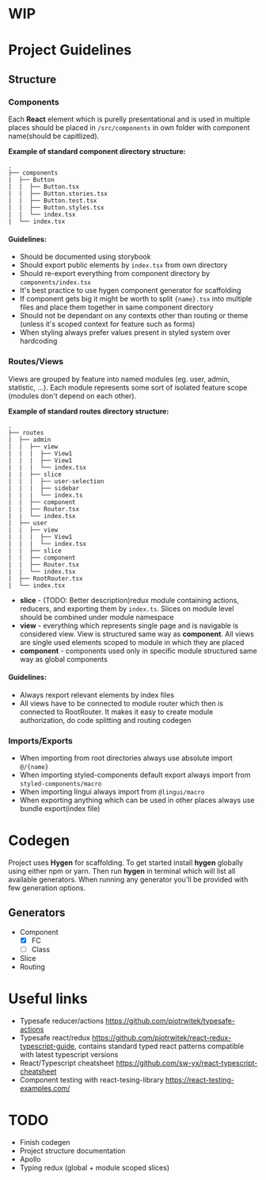 # WIP

# Project Guidelines

## Structure

### Components

Each **React** element which is purelly presentational and is used in multiple places should be placed in `/src/components` in own folder with component name(should be capitlized).

**Example of standard component directory structure:**

```
.
├── components
|  ├── Button
|  |  ├── Button.tsx
|  |  ├── Button.stories.tsx
|  |  ├── Button.test.tsx
|  |  ├── Button.styles.tsx
|  |  └── index.tsx
|  └── index.tsx
```

#### Guidelines:

- Should be documented using storybook
- Should export public elements by `index.tsx` from own directory
- Should re-export everything from component directory by `components/index.tsx`
- It's best practice to use hygen component generator for scaffolding
- If component gets big it might be worth to split `{name}.tsx` into multiple files and place them together in same component directory
- Should not be dependant on any contexts other than routing or theme (unless it's scoped context for feature such as forms)
- When styling always prefer values present in styled system over hardcoding

### Routes/Views

Views are grouped by feature into named modules (eg. user, admin, statistic, ...). Each module represents some sort of isolated feature scope (modules don't depend on each other).

**Example of standard routes directory structure:**

```
.
├── routes
|  ├── admin
|  |  ├── view
|  |  |  ├── View1
|  |  |  ├── View1
|  |  |  └── index.tsx
|  |  ├── slice
|  |  |  ├── user-selection
|  |  |  ├── sidebar
|  |  |  └── index.ts
|  |  ├── component
|  |  ├── Router.tsx
|  |  └── index.tsx
|  ├── user
|  |  ├── view
|  |  |  ├── View1
|  |  |  └── index.tsx
|  |  ├── slice
|  |  ├── component
|  |  ├── Router.tsx
|  |  └── index.tsx
|  ├── RootRouter.tsx
|  └── index.tsx
```

- **slice** - (TODO: Better description)redux module containing actions, reducers, and exporting them by `index.ts`. Slices on module level should be combined under module namespace
- **view** - everything which represents single page and is navigable is considered view. View is structured same way as **component**. All views are single used elements scoped to module in which they are placed
- **component** - components used only in specific module structured same way as global components

#### Guidelines:

- Always rexport relevant elements by index files
- All views have to be connected to module router which then is connected to RootRouter. It makes it easy to create module authorization, do code splitting
  and routing codegen

### Imports/Exports

- When importing from root directories always use absolute import `@/{name}`
- When importing styled-components default export always import from `styled-components/macro`
- When importing lingui always import from `@lingui/macro`
- When exporting anything which can be used in other places always use bundle export(index file)

# Codegen

Project uses **Hygen** for scaffolding. To get started install **hygen** globally using either npm or yarn. Then run **hygen** in terminal which will list all available generators. When running any generator you'll be provided with few generation options.

## Generators

- Component
  - [x] FC
  - [ ] Class
- Slice
- Routing

# Useful links

- Typesafe reducer/actions https://github.com/piotrwitek/typesafe-actions
- Typesafe react/redux https://github.com/piotrwitek/react-redux-typescript-guide, contains standard typed react patterns compatible with latest typescript versions
- React/Typescript cheatsheet https://github.com/sw-yx/react-typescript-cheatsheet
- Component testing with react-tesing-library https://react-testing-examples.com/

# TODO

- Finish codegen
- Project structure documentation
- Apollo
- Typing redux (global + module scoped slices)
